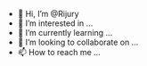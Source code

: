 - 👋 Hi, I’m @Rijury
- 👀 I’m interested in ...
- 🌱 I’m currently learning ...
- 💞️ I’m looking to collaborate on ...
- 📫 How to reach me ...

<!---
Rijury/Rijury is a ✨ special ✨ repository because its `README.md` (this file) appears on your GitHub profile.
You can click the Preview link to take a look at your changes.
--->
